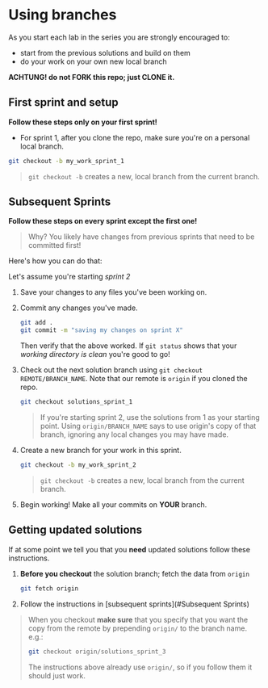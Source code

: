 # Using branches

As you start each lab in the series you are strongly encouraged to:

* start from the previous solutions and build on them
* do your work on your own new local branch

**ACHTUNG! do not FORK this repo; just CLONE it.**


## First sprint and setup

**Follow these steps only on your first sprint!**

* For sprint 1, after you clone the repo, make sure you're on a personal local branch.  

```sh
git checkout -b my_work_sprint_1
```
   > `git checkout -b` creates a new, local branch from the current branch.



## Subsequent Sprints

**Follow these steps on every sprint except the first one!**
> Why? You likely have changes from previous sprints that need to be committed first!

Here's how you can do that:

Let's assume you're starting *sprint 2*

1. Save your changes to any files you've been working on. 

1. Commit any changes you've made.
   
   ```sh
   git add .
   git commit -m "saving my changes on sprint X"
   ```
   Then verify that the above worked.  If `git status` shows that your *working directory is clean* you're good to go!

   
1. Check out the next solution branch using `git checkout REMOTE/BRANCH_NAME`.  Note that our remote is `origin` if you cloned the repo.

   ```sh
   git checkout solutions_sprint_1
   ```
   > If you're starting sprint 2, use the solutions from 1 as your starting point.
   > Using `origin/BRANCH_NAME` says to use origin's copy of that branch, ignoring any local changes you may have made.

   
1. Create a new branch for your work in this sprint.
   
   ```sh
   git checkout -b my_work_sprint_2
   ```
   > `git checkout -b` creates a new, local branch from the current branch.
   
1. Begin working!  Make all your commits on **YOUR** branch.



## Getting updated solutions

If at some point we tell you that you **need** updated solutions follow these instructions.

1. **Before you checkout** the solution branch; fetch the data from `origin`

   ```sh
   git fetch origin
   ```

1. Follow the instructions in [subsequent sprints](#Subsequent Sprints)

> When you checkout **make sure** that you specify that you want the copy from the remote by prepending `origin/` to the branch name.  e.g.:
>
>   ```sh
>   git checkout origin/solutions_sprint_3
>   ```
> 
> The instructions above already use `origin/`, so if you follow them it should just work.
